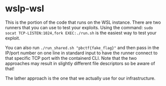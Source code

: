 # wslp-wsl

This is the portion of the code that runs on the WSL instance. There are two
runners that you can use to test your exploits. Using the command:
`sudo socat TCP-LISTEN:1024,fork EXEC:./run.sh` is the easiest way to test
your exploit.

You can also run `./run_shared.sh "pbctf{fake_flag}"` and then pass in the
IP/port number on one line in standard input to have the runner connect to that
specific TCP port with the containerd CLI. Note that the two approaches may
result in slightly different file descriptors so be aware of that!

The lather approach is the one that we actually use for our infrastructure.
